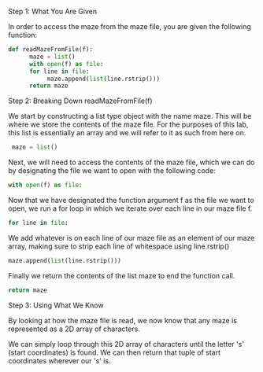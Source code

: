 <!--title={Iteration and findStart()}-->

<!--concepts={lists.mdx,for_loops.mdx}-->

<!--badges={Python:15}-->
Step 1: What You Are Given

In order to access the maze from the maze file, you are given the following function:

```python
def readMazeFromFile(f):
      maze = list()
      with open(f) as file:
      for line in file:
           maze.append(list(line.rstrip()))
      return maze
 ```
Step 2: Breaking Down readMazeFromFile(f)

We start by constructing a list type object with the name maze. This will be where we store the contents of the maze file. For the purposes of this lab, this list is essentially an array and we will refer to it as such from here on.

```python
 maze = list()
 ```

Next, we will need to access the contents of the maze file, which we can do by designating the file we want to open with the following code:

```python
with open(f) as file:
```

Now that we have designated the function argument f as the file we want to open, we run a for loop in which we iterate over each line in our maze file f.

```python
for line in file:
```

We add whatever is on each line of our maze file as an element of our maze array, making sure to strip each line of whitespace using line.rstrip()

```python
maze.append(list(line.rstrip()))
```

Finally we return the contents of the list maze to end the function call.

```python
return maze
```
Step 3: Using What We Know

By looking at how the maze file is read, we now know that any maze is represented as a 2D array of characters.

We can simply loop through this 2D array of characters until the letter 's' (start coordinates) is found. We can then return that tuple of start coordinates wherever our 's' is.
